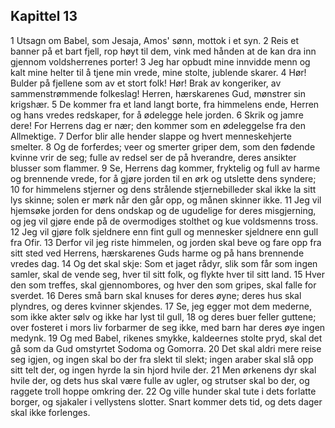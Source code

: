 ## Kapittel 13

1 Utsagn om Babel, som Jesaja, Amos' sønn, mottok i et syn.
2 Reis et banner på et bart fjell, rop høyt til dem, vink med hånden at de kan dra inn gjennom voldsherrenes porter!
3 Jeg har opbudt mine innvidde menn og kalt mine helter til å tjene min vrede, mine stolte, jublende skarer.
4 Hør! Bulder på fjellene som av et stort folk! Hør! Brak av kongeriker, av sammenstrømmende folkeslag! Herren, hærskarenes Gud, mønstrer sin krigshær.
5 De kommer fra et land langt borte, fra himmelens ende, Herren og hans vredes redskaper, for å ødelegge hele jorden.
6 Skrik og jamre dere! For Herrens dag er nær; den kommer som en ødeleggelse fra den Allmektige.
7 Derfor blir alle hender slappe og hvert menneskehjerte smelter.
8 Og de forferdes; veer og smerter griper dem, som den fødende kvinne vrir de seg; fulle av redsel ser de på hverandre, deres ansikter blusser som flammer.
9 Se, Herrens dag kommer, fryktelig og full av harme og brennende vrede, for å gjøre jorden til en ørk og utslette dens syndere;
10 for himmelens stjerner og dens strålende stjernebilleder skal ikke la sitt lys skinne; solen er mørk når den går opp, og månen skinner ikke.
11 Jeg vil hjemsøke jorden for dens ondskap og de ugudelige for deres misgjerning, og jeg vil gjøre ende på de overmodiges stolthet og kue voldsmenns tross.
12 Jeg vil gjøre folk sjeldnere enn fint gull og mennesker sjeldnere enn gull fra Ofir.
13 Derfor vil jeg riste himmelen, og jorden skal beve og fare opp fra sitt sted ved Herrens, hærskarenes Guds harme og på hans brennende vredes dag.
14 Og det skal skje: Som et jaget rådyr, slik som får som ingen samler, skal de vende seg, hver til sitt folk, og flykte hver til sitt land.
15 Hver den som treffes, skal gjennombores, og hver den som gripes, skal falle for sverdet.
16 Deres små barn skal knuses for deres øyne; deres hus skal plyndres, og deres kvinner skjendes.
17 Se, jeg egger mot dem mederne, som ikke akter sølv og ikke har lyst til gull,
18 og deres buer feller guttene; over fosteret i mors liv forbarmer de seg ikke, med barn har deres øye ingen medynk.
19 Og med Babel, rikenes smykke, kaldeernes stolte pryd, skal det gå som da Gud omstyrtet Sodoma og Gomorra.
20 Det skal aldri mere reise seg igjen, og ingen skal bo der fra slekt til slekt; ingen araber skal slå opp sitt telt der, og ingen hyrde la sin hjord hvile der.
21 Men ørkenens dyr skal hvile der, og dets hus skal være fulle av ugler, og strutser skal bo der, og raggete troll hoppe omkring der.
22 Og ville hunder skal tute i dets forlatte borger, og sjakaler i vellystens slotter. Snart kommer dets tid, og dets dager skal ikke forlenges.

